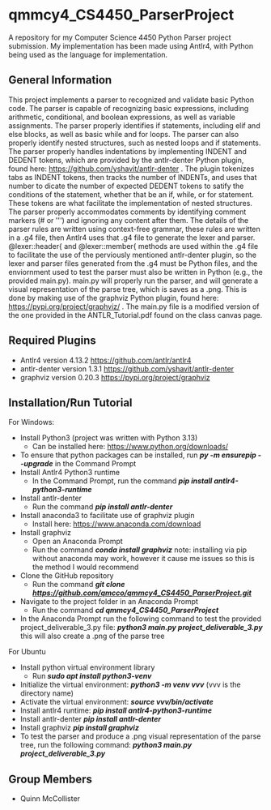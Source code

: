 # qmmcy4_CS4450_ParserProject
A repository for my Computer Science 4450 Python Parser project submission. My implementation has been made using Antlr4, with Python being used as the language for implementation. 
## General Information
This project implements a parser to recognized and validate basic Python code. The parser is capable of recognizing basic expressions, including arithmetic, conditional, and boolean expressions, as well as variable assignments. The parser properly identifies if statements, including elif and else blocks, as well as basic while and for loops. The parser can also properly identify nested structures, such as nested loops and if statements. The parser properly handles indentations by implementing INDENT and DEDENT tokens, which are provided by the antlr-denter Python plugin, found here: https://github.com/yshavit/antlr-denter . The plugin tokenizes tabs as INDENT tokens, then tracks the number of INDENTs, and uses that number to dicate the number of expected DEDENT tokens to satify the conditions of the statement, whether that be an if, while, or for statement. These tokens are what facilitate the implementation of nested structures. The parser properly accommodates comments by identifying comment markers (# or ''') and ignoring any content after them. The details of the parser rules are written using context-free grammar, these rules are written in a .g4 file, then Antlr4 uses that .g4 file to generate the lexer and parser. @lexer::header{ and @lexer::member{ methods are used within the .g4 file to facilitate the use of the perviously mentioned antlr-denter plugin, so the lexer and parser files generated from the .g4 must be Python files, and the enviornment used to test the parser must also be written in Python (e.g., the provided main.py). main.py will properly run the parser, and will generate a visual representation of the parse tree, which is saves as a .png. This is done by making use of the graphviz Python plugin, found here: https://pypi.org/project/graphviz/ . The main.py file is a modified version of the one provided in the ANTLR_Tutorial.pdf found on the class canvas page. 
## Required Plugins
* Antlr4 version 4.13.2 https://github.com/antlr/antlr4
* antlr-denter version 1.3.1 https://github.com/yshavit/antlr-denter
* graphviz version 0.20.3 https://pypi.org/project/graphviz
## Installation/Run Tutorial
For Windows:
* Install Python3 (project was written with Python 3.13)
  * Can be installed here: https://www.python.org/downloads/
* To ensure that python packages can be installed, run ***py -m ensurepip --upgrade*** in the Command Prompt
* Install Antlr4 Python3 runtime
  * In the Command Prompt, run the command ***pip install antlr4-python3-runtime***
* Install antlr-denter
  * Run the command ***pip install antlr-denter***
* Install anaconda3 to facilitate use of graphviz plugin
  * Install here: https://www.anaconda.com/download 
* Install graphviz
  * Open an Anaconda Prompt
  * Run the command ***conda install graphviz*** note: installing via pip without anaconda may work, however it cause me issues so this is the method I would recommend
* Clone the GitHub repository
  * Run the command ***git clone https://github.com/qmcco/qmmcy4_CS4450_ParserProject.git***
* Navigate to the project folder in an Anaconda Prompt
  * Run the command ***cd qmmcy4_CS4450_ParserProject***
* In the Anaconda Prompt run the following command to test the provided project_deliverable_3.py file: ***python3 main.py project_deliverable_3.py*** this will also create a .png of the parse tree

For Ubuntu
* Install python virtual environment library
  * Run ***sudo apt install python3-venv***
* Initialize the virtual environment: ***python3 -m venv vvv*** (vvv is the directory name)
* Activate the virtual environment: ***source vvv/bin/activate***
* Install antlr4 runtime: ***pip install antlr4-python3-runtime***
* Install antlr-denter ***pip install antlr-denter***
* Install graphviz ***pip install graphviz***
* To test the parser and produce a .png visual representation of the parse tree, run the following command: ***python3 main.py project_deliverable_3.py***

## Group Members
* Quinn McCollister
